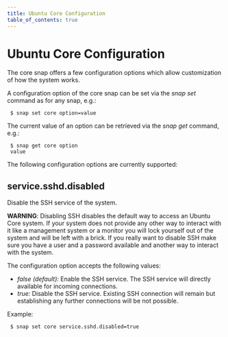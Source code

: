 ```yaml
---
title: Ubuntu Core Configuration
table_of_contents: true
---
```


# Ubuntu Core Configuration

The core snap offers a few configuration options which allow customization of
how the system works.

A configuration option of the core snap can be set via the *snap set* command
as for any snap, e.g.:

```
 $ snap set core option=value
```

The current value of an option can be retrieved via the *snap get* command,
e.g.:

```
 $ snap get core option
 value
```

The following configuration options are currently supported:

## service.sshd.disabled

Disable the SSH service of the system.

**WARNING**: Disabling SSH disables the default way to access an Ubuntu Core
system. If your system does not provide any other way to interact with it
like a management system or a monitor you will lock yourself out of the system
and will be left with a brick. If you really want to disable SSH make sure
you have a user and a password available and another way to interact with the
system.

The configuration option accepts the following values:

 * *false (default):* Enable the SSH service. The SSH service will directly
 available for incoming connections.
 * *true:* Disable the SSH service. Existing SSH connection will remain but
 establishing any further connections will be not possible.

Example:

```
 $ snap set core service.sshd.disabled=true
```
